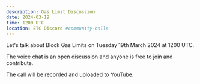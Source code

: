```yaml
---
description: Gas Limit Discussion
date: 2024-03-19
time: 1200 UTC
location: ETC Discord #community-calls
---
```


Let's talk about Block Gas Limits on Tuesday 19th March 2024 at 1200 UTC.

The voice chat is an open discussion and anyone is free to join and contribute.

The call will be recorded and uploaded to YouTube.
